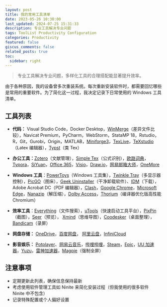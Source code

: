 ```yaml
---
layout: post
title: 我的常用工具清单
date: 2023-05-26 10:30:00
last_updated: 2024-07-25 15:31:33
description: 专业工具解决专业问题
tags: ToolList Productivity Configuration
categories: Productivity
featured: false
giscus_comments: false
related_posts: true
toc:
  sidebar: right
---
```


> 专业工具解决专业问题，多样化工具的合理搭配能显著提升效率。

由于各种原因，我的设备曾多次重装系统。每次重新安装软件时，都需要回忆哪些是常用的重要软件。为了简化这一过程，我决定记录下日常使用的 Windows 工具清单。

## 工具列表

- **代码：** Visual Studio Code，Docker Desktop，[WinMerge](https://github.com/WinMerge/winmerge/releases)（差异文件比较），Navicat Premium，PyCharm，WebStorm，StataMP 18，Rstudio，R，Git，Gurobi，Origin，MATLAB，[Miniforge3](https://github.com/conda-forge/miniforge)，[TexLive](https://mirrors.tuna.tsinghua.edu.cn/#)，[TeXstudio](https://mirrors.tuna.tsinghua.edu.cn/#)（Latex 编辑器），[Typst](https://github.com/typst/typst)（类 Tex）

- **办公工具：**[Zotero](https://www.zotero.org/)（文献管理），[Simple Tex](https://simpletex.cn/)（公式识别），[欧路词典](https://dict.eudic.net/)， [Typora](https://typoraio.cn/)，[SiYuan](https://b3log.org/siyuan/download.html)，[Office 365](https://www.office.com/)，[Visio](https://www.microsoft.com/zh-cn/microsoft-365/visio/flowchart-software?msockid=2ac09e93141c66d8007b8af415ee6705)，[Draw.io](https://www.drawio.com/)，[网易邮箱大师](https://dashi.163.com/index.html)，[OneMore](https://github.com/stevencohn/OneMore)
- **Windows 工具**：[PowerToys](https://docs.microsoft.com/en-us/windows/powertoys/install)（Windows 工具集），[Twinkle Tray](https://twinkletray.com/)（多显示器控制），[PicGO](https://picgo.github.io/PicGo-Doc/zh/)（图床），[Geek Uninstaller](https://geekuninstaller.com/)（干净卸载软件）、[IDM](https://www.internetdownloadmanager.com/)（下载），Adobe Acrobat DC（PDF 编辑器），[Clash](https://github.com/clashdownload/Clash)，[Google Chrome](https://www.google.com/intl/zh-CN/chrome/)，[Microsoft Edge](https://www.microsoft.com/zh-cn/edge/download)，[Nanazip](https://github.com/M2Team/NanaZip)（解压缩），[Dolby Access](https://apps.microsoft.com/detail/9n0866fs04w8?hl=zh-cn&gl=CN)，[Thorium](https://thorium.rocks/)（编译器优化版高性能 Chromium）
- **效率工具**：[Everything](https://www.voidtools.com/zh-cn/downloads/)（文件搜索），[uTools](https://u.tools)（快速启动工具平台），[PixPin](https://pixpinapp.com/)（截图），[Seer](http://1218.io/)（预览）， [Xmind](https://xmind.cn/)（思维导图），[Coodesker](https://www.coodesker.com/)（桌面整理），[Bandicam](https://www.bandicam.com/downloads/)（录屏）
- **网盘存储：** [OneDrive](https://www.microsoft.com/en-sg/microsoft-365/onedrive/online-cloud-storage)，[百度网盘](https://pan.baidu.com/)， [阿里云盘](https://www.aliyundrive.com/download)，[InfiniCloud](https://infini-cloud.net/en/index.html)
- **影音娱乐：** [Potplayer](https://potplayer.daum.net/)、[网易云音乐](https://music.163.com/)，[哔哩哔哩](https://www.bilibili.com/)，[Steam](https://store.steampowered.com/)，[Epic](https://www.epicgames.com/site/zh-CN/home)，[UU 加速器](https://uu.163.com/)，[Yuzu](https://yuzu-mirror.github.io/)，[雷神加速器](https://www.leigod.com/)，[Magpie](https://github.com/Blinue/Magpie)（强制全屏）

## 注意事项

- 定期更新此列表，确保信息保持最新
- 考虑使用软件管理工具如 Ninite 来简化安装过程（但我使用的很多软件 Ninite 中不包含）
- 记录特殊配置或个人偏好设置
